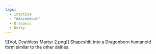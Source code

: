 ```yaml
---
tags:
  - Inactive
  - "#Ascendant"
  - Draconic
  - Deity
---
```

![[Vol, Deathless Martyr 2.png]]
Shapeshift into a Dragonborn humanoid form similar to the other deities. 